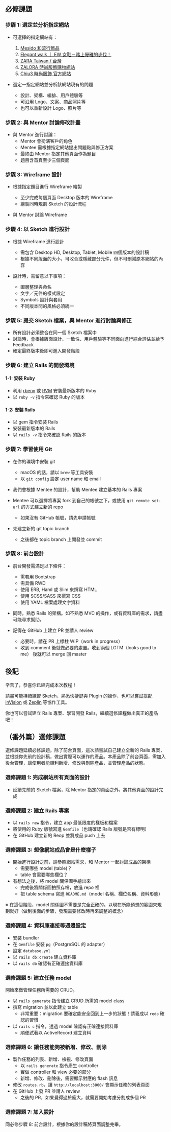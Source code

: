 ## 必修課題

### 步驟 1: 選定並分析指定網站

- 可選擇的指定網站有：

  1. [Mesido 和流行飾品](https://www.mesido.com.tw/)
  2. [Elegant walk ｜ EW 女鞋－踏上優雅的步伐！](http://www.ewshoes.tw/)
  3. [ZARA Taiwan / 台灣](https://www.zara.com/tw/)
  4. [ZALORA 時尚服飾購物網站](https://www.zalora.com.tw/)
  5. [Chiu3 時尚服飾 官方網站](http://www.chiu3.com/v2/official)

- 選定一指定網站並分析該網站現有的問題
  - 設計、架構、編排、用戶體驗等
  - 可沿用 Logo、文案、商品照片等
  - 也可以重新設計 Logo、照片等

### 步驟 2: 與 Mentor 討論修改計畫

- 與 Mentor 進行討論：
  - Mentor 會扮演客戶的角色
  - Mentee 需根據指定網站提出問題點與修正方案
  - 最終由 Mentor 指定其他頁面作為題目
  - 題目含首頁至少三個頁面

### 步驟 3: Wireframe 設計

- 根據指定題目進行 Wireframe 繪製

  - 至少完成每個頁面 Desktop 版本的 Wireframe
  - 繪製同時規劃 Sketch 的設計流程

- 與 Mentor 討論 Wireframe

### 步驟 4: 以 Sketch 進行設計

- 根據 Wireframe 進行設計

  - 需包含 Desktop HD, Desktop, Tablet, Mobile 四個版本的設計稿
  - 根據不同版面的大小，可收合或隱藏部分元件，但不可刪減原本網站的內容

- 設計時，需留意以下事項：
  - 圖層整理與命名
  - 文字／元件的樣式設定
  - Symbols 設計與套用
  - 不同版本間的風格必須統一

### 步驟 5: 提交 Sketch 檔案，與 Mentor 進行討論與修正

- 所有設計必須整合在同一個 Sketch 檔案中
- 討論時，會根據版面設計、一致性、用戶體驗等不同面向進行綜合評估並給予 Feedback
- 確定最終版本後即可進入開發階段

### 步驟 6: 建立 Rails 的開發環境

#### 1-1: 安裝 Ruby

- 利用 [rbenv](https://github.com/rbenv/rbenv) 或 [RVM](https://rvm.io) 安裝最新版本的 Ruby
- 以 `ruby -v` 指令來確認 Ruby 的版本

#### 1-2: 安裝 Rails

- 以 gem 指令安裝 Rails
- 安裝最新版本的 Rails
- 以 `rails -v` 指令來確認 Rails 的版本

### 步驟 7: 學習使用 Git

- 在你的環境中安裝 git

  - macOS 的話，請以 `brew` 等工具安裝
  - 以 `git config` 設定 user name 和 email

- 我們會根據 Mentee 的設計，幫助 Mentee 建立基本的 Rails 專案
- Mentee 可以選擇將專案 fork 到自己的帳號之下，或使用 `git remote set-url` 的方式建立新的 repo
  - 如果沒有 GitHub 帳號，請先申請帳號
- 先建立新的 git topic branch
  - 之後都在 topic branch 上開發並 commit

### 步驟 8: 前台設計

- 前台開發需滿足以下條件：

  - 需套用 Bootstrap
  - 需具備 RWD
  - 使用 ERB, Haml 或 Slim 來撰寫 HTML
  - 使用 SCSS/SASS 來撰寫 CSS
  - 使用 YAML 檔案處理文字資料

- 同時，熟悉 Rails 的架構。如不熟悉 MVC 的操作，或有資料庫的需求，請盡可能尋求幫助。
- 記得在 GitHub 上建立 PR 並請人 review
  - 必要時，請在 PR 上標柱 WIP（work in progress）
  - 收到 comment 後就做必要的處置。收到兩個 LGTM（looks good to me） 後就可以 merge 回 master

## 後記

辛苦了，恭喜你已經完成本次教程！

請盡可能持續練習 Sketch，熟悉快捷鍵與 Plugin 的操作，也可以嘗試搭配 [inVision](https://www.invisionapp.com/) 或 [Zeplin](https://zeplin.io/) 等協作工具。

你也可以嘗試建立 Rails 專案、學習開發 Rails，繼續選修課程做出真正的產品吧！

## （番外篇）選修課題

選修課題延續必修課題。除了前台頁面，這次請嘗試自己建立全新的 Rails 專案，並根據你先前的設計稿，做出實際可以運作的產品。本產品除了前台頁面，需加入後台管理，讓使用者能順利新增、修改與刪除產品，並管理產品的狀態。

### 選修課題 1: 完成網站所有頁面的設計

- 延續先前的 Sketch 檔案，除 Mentor 指定的頁面之外，將其他頁面的設計完成

### 選修課題 2: 建立 Rails 專案

- 以 `rails new` 指令，建立 app 最低限度的樣板和檔案
- 將使用的 Ruby 版號寫進 `Gemfile`（也請確認 Rails 版號是否有標明）
- 在 GitHub 建立新的 Reop 並將成品 push 上去

### 選修課題 3: 想像網站成品會是什麼樣子

- 開始進行設計之前，請參照網站需求，和 Mentor 一起討論成品的架構
  - 需要哪些 model (table)？
  - table 會需要哪些欄位？
- 有想法之後，將 model 關係圖手繪出來
  - 完成後將關係圖拍照存檔，放進 repo 裡
  - 把 table schema 寫進 `README.md`（model 名稱、欄位名稱、資料形態）

※ 在這個階段，model 關係圖不需要是完全正確的。以現在所能預想的範圍來規劃就好（做到後面的步驟，發現需要修改時再來調整的概念）

### 選修課題 4: 資料庫連接等週邊設定

- 安裝 bundler
- 在 `Gemfile` 安裝 `pg`（PostgreSQL 的 adapter）
- 設定 `database.yml`
- 以 `rails db:create` 建立資料庫
- 以 `rails db` 確認有正確連接資料庫

### 選修課題 5: 建立任務 model

開始來做管理任務所需要的 CRUD。

- 以 `rails generate` 指令建立 CRUD 所需的 model class
- 撰寫 migration 並以此建立 table
  - 非常重要：migration 要確定能安全回到上一步的狀態！請養成以 `redo` 確認的習慣
- 以 `rails c` 指令，透過 model 確認有正確連接資料庫
  - 順便試著以 ActiveRecord 建立資料

### 選修課題 6: 讓任務能夠被新增、修改、刪除

- 製作任務的列表、新增、檢視、修改頁面
  - 以 `rails generate` 指令產生 controller
  - 實做 controller 和 view 必要的部分
  - 新增、修改、刪除後，需要顯示對應的 flash 訊息
- 修改 `routes.rb`，讓 `http://localhost:3000/` 會顯示任務的列表頁面
- 在 GitHub 上發 PR 並請人 review
  - 之後的 PR，如果覺得過於龐大，就需要開始考慮分割成多個 PR

### 選修課題 7: 加入設計

同必修步驟 8: 前台設計，根據你的設計稿將頁面調整完畢。
